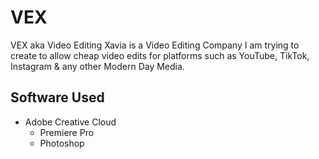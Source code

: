 # VEX
VEX aka Video Editing Xavia is a Video Editing Company I am trying to create to allow cheap video edits for platforms such as YouTube, TikTok, Instagram & any other Modern Day Media.

## Software Used
- Adobe Creative Cloud
    - Premiere Pro
    - Photoshop
